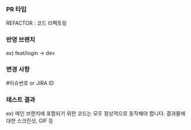 ### PR 타입

REFACTOR : 코드 리펙토링

### 반영 브랜치

ex) feat/login -> dev

### 변경 사항

#이슈번호 or JIRA ID

### 테스트 결과

ex) 메인 브랜치에 포함되기 위한 코드는 모두 정상적으로 동작해야 합니다. 결과물에 대한 스크린샷, GIF 등
